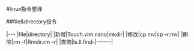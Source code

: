 #linux指令整理

##file&directory指令

|--- |file|directory|
|新增|Touch.vim.nano|mkdir|
|修改|cp.mv|cp –r.mv|
|刪除|rm -f|Rmdir.rm –r|
|查詢|ls.ll.find-|------|
